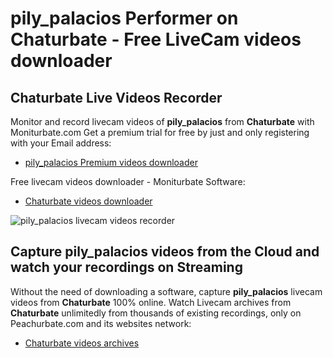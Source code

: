 # pily_palacios Performer on Chaturbate - Free LiveCam videos downloader

## Chaturbate Live Videos Recorder

Monitor and record livecam videos of **pily_palacios** from **Chaturbate** with Moniturbate.com
Get a premium trial for free by just and only registering with your Email address:
* [pily_palacios Premium videos downloader](https://moniturbate.com/request-demo-licence-key.html)

Free livecam videos downloader - Moniturbate Software:
* [Chaturbate videos downloader](https://moniturbate.com/moniturbate-download-software.html)

![pily_palacios livecam videos recorder](https://peachurnet.com/templates/moniturbate-software.png)


## Capture pily_palacios videos from the Cloud and watch your recordings on Streaming

Without the need of downloading a software, capture **pily_palacios** livecam videos from **Chaturbate** 100% online.
Watch Livecam archives from **Chaturbate** unlimitedly from thousands of existing recordings, only on Peachurbate.com and its websites network:
* [Chaturbate videos archives](https://peachurnet.com/)